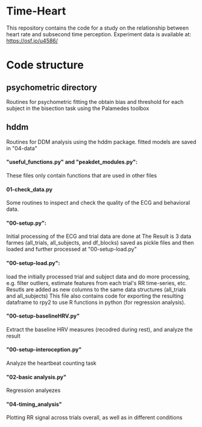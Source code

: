 # Time-Heart


This repository contains the code for a study on the relationship between heart rate and subsecond time perception. Experiment data is available at: https://osf.io/u4586/
	

# Code structure


## psychometric directory
Routines for psychometric fitting the obtain bias and threshold for each subject in the bisection task using the Palamedes toolbox

## hddm
Routines for DDM analysis using the hddm package.
fitted models are saved in "04-data"

#### "useful_functions.py" and "peakdet_modules.py":
These files only contain functions that are used in other files


#### 01-check_data.py
Some routines to inspect and check the quality of the ECG and behavioral data.

#### "00-setup.py":
Initial processing of the ECG and trial data are done at
The Result is 3 data farmes (all_trials, all_subjects, and df_blocks) saved as pickle files and then loaded and further processed at "00-setup-load.py"

#### "00-setup-load.py":
load the initially processed trial and subject data and do more processing, e.g. filter outliers, estimate features from each trial's RR time-series, etc. 
Resutls are added as new columns to the same data structures (all_trials and all_subjects)
This file also contains code for exporting the resulting dataframe to rpy2 to use R functions in python (for regression analysis).

#### "00-setup-baselineHRV.py" 
Extract the baseline HRV measures (recodred during rest), and analyze the result

#### "00-setup-interoception.py"
Analyze the heartbeat counting task

#### "02-basic analysis.py"
Regression analyezes


#### "04-timing_analysis"
Plotting RR signal across trials overall, as well as in different conditions
